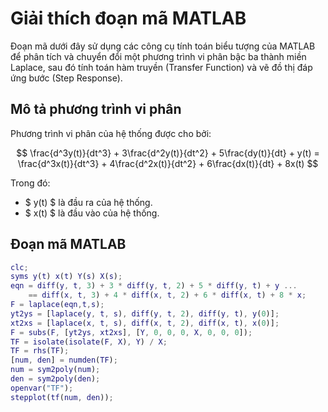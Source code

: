 # Giải thích đoạn mã MATLAB

Đoạn mã dưới đây sử dụng các công cụ tính toán biểu tượng của MATLAB để phân tích và chuyển đổi một phương trình vi phân bậc ba thành miền Laplace, sau đó tính toán hàm truyền (Transfer Function) và vẽ đồ thị đáp ứng bước (Step Response).

## Mô tả phương trình vi phân

Phương trình vi phân của hệ thống được cho bởi:

$$
\frac{d^3y(t)}{dt^3} + 3\frac{d^2y(t)}{dt^2} + 5\frac{dy(t)}{dt} + y(t) = \frac{d^3x(t)}{dt^3} + 4\frac{d^2x(t)}{dt^2} + 6\frac{dx(t)}{dt} + 8x(t)
$$

Trong đó:
- $ y(t) $ là đầu ra của hệ thống.
- $ x(t) $ là đầu vào của hệ thống.

## Đoạn mã MATLAB

```matlab
clc;
syms y(t) x(t) Y(s) X(s);
eqn = diff(y, t, 3) + 3 * diff(y, t, 2) + 5 * diff(y, t) + y ...
    == diff(x, t, 3) + 4 * diff(x, t, 2) + 6 * diff(x, t) + 8 * x;
F = laplace(eqn,t,s);
yt2ys = [laplace(y, t, s), diff(y, t, 2), diff(y, t), y(0)];
xt2xs = [laplace(x, t, s), diff(x, t, 2), diff(x, t), x(0)];
F = subs(F, [yt2ys, xt2xs], [Y, 0, 0, 0, X, 0, 0, 0]);
TF = isolate(isolate(F, X), Y) / X;
TF = rhs(TF);
[num, den] = numden(TF);
num = sym2poly(num);
den = sym2poly(den);
openvar("TF");
stepplot(tf(num, den));
